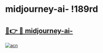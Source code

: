 # midjourney-ai- !189rd

# <h2><a href="https://1kgm23.esa.edu.pl?title=midjourney-ai-&ref=189rd">🔗👉 🔴 midjourney-ai-</a></h2>

[![acn](https://github.com/user-attachments/assets/0f9c940e-d8b0-45ae-aac7-cd30a18b3e1c)](https://1kgm23.esa.edu.pl?title=midjourney-ai-&ref=189rd)

